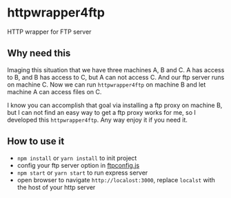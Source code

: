 # httpwrapper4ftp
HTTP wrapper for FTP server

## Why need this

Imaging this situation that we have three machines A, B and C. A has access to B,
and B has access to C, but A can not access C. And our ftp server runs on machine
C. Now we can run `httpwrapper4ftp` on machine B and let machine A can access 
files on C.

I know you can accomplish that goal via installing a ftp proxy on machine B, but I can
not find an easy way to get a ftp proxy works for me, so I developed this
`httpwrapper4ftp`. Any way enjoy it if you need it.

## How to use it
  - `npm install` or `yarn install` to init project
  - config your ftp server option in [ftpconfig.js][ftpconfig.js]
  - `npm start` or `yarn start` to run express server
  - open browser to navigate `http://localost:3000`, replace `localst` with the host of your http server
  
[ftpconfig.js]: ./config/ftpconfig.js

